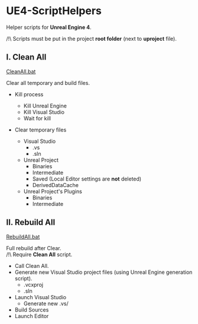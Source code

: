 # UE4-ScriptHelpers

Helper scripts for **Unreal Engine 4**.

/!\ Scripts must be put in the project **root folder** (next to **uproject** file).


## I. Clean All

[CleanAll.bat](https://github.com/mrouffet/UE4-ScriptHelpers/blob/main/CleanAll.bat)

Clear all temporary and build files.

- Kill process
	- Kill Unreal Engine
	- Kill Visual Studio
	- Wait for kill

- Clear temporary files
	- Visual Studio
		- .vs
		- .sln
	- Unreal Project
		- Binaries
		- Intermediate
		- Saved (Local Editor settings are **not** deleted)
		- DerivedDataCache
	- Unreal Project's Plugins
		- Binaries
		- Intermediate


## II. Rebuild All

[RebuildAll.bat](https://github.com/mrouffet/UE4-ScriptHelpers/blob/main/RebuildAll.bat)

Full rebuild after Clear.\
/!\ Require **Clean All** script.

- Call Clean All.
- Generate new Visual Studio project files (using Unreal Engine generation script).
	- .vcxproj
	- .sln
- Launch Visual Studio
	- Generate new .vs/
- Build Sources
- Launch Editor

